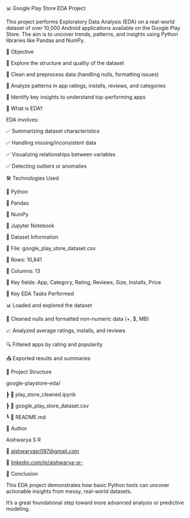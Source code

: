 📊 Google Play Store EDA Project

This project performs Exploratory Data Analysis (EDA) on a real-world dataset of over 10,000 Android applications available on the Google Play Store. The aim is to uncover trends, patterns, and insights using Python libraries like Pandas and NumPy.


🎯 Objective

🔹 Explore the structure and quality of the dataset

🔹 Clean and preprocess data (handling nulls, formatting issues)

🔹 Analyze patterns in app ratings, installs, reviews, and categories

🔹 Identify key insights to understand top-performing apps


🧪 What is EDA?

EDA involves:

✅ Summarizing dataset characteristics

✅ Handling missing/inconsistent data

✅ Visualizing relationships between variables

✅ Detecting outliers or anomalies


🛠️ Technologies Used

🔧 Python

🔧 Pandas

🔧 NumPy

🔧 Jupyter Notebook


📁 Dataset Information

📄 File: google_play_store_dataset.csv

🔢 Rows: 10,841

🧾 Columns: 13

📌 Key fields: App, Category, Rating, Reviews, Size, Installs, Price


📌 Key EDA Tasks Performed

📊 Loaded and explored the dataset

🧹 Cleaned nulls and formatted non-numeric data (+, $, MB)

📈 Analyzed average ratings, installs, and reviews

🔍 Filtered apps by rating and popularity

📤 Exported results and summaries


🧾 Project Structure

google-playstore-eda/

 ┣ 📄 play_store_cleaned.ipynb
 
 ┣ 📄 google_play_store_dataset.csv
 
 ┗ 📝 README.md


👤 Author

Aishwarya S R

📧 aishwaryasr097@gmail.com

🔗 [linkedin.com/in/aishwarya-sr-](https://www.linkedin.com/in/aishwarya-sr-/)


🏁 Conclusion

This EDA project demonstrates how basic Python tools can uncover actionable insights from messy, real-world datasets. 

It’s a great foundational step toward more advanced analysis or predictive modeling.


